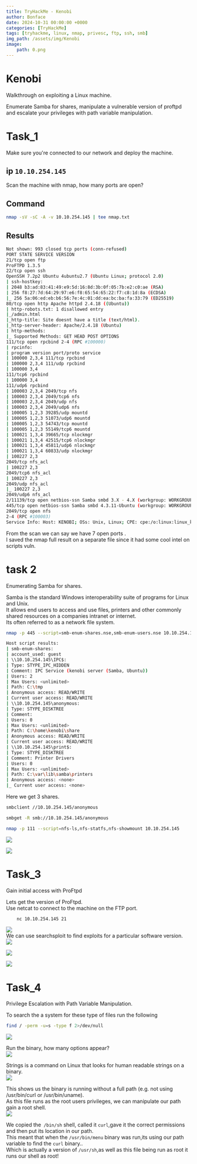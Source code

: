```yaml
---
title: TryHackMe - Kenobi
author: Bonface
date: 2024-10-31 00:00:00 +0000
categories: [TryHackMe]
tags: [tryhackme, linux, nmap, privesc, ftp, ssh, smb]
img_path: /assets/img/Kenobi
image:
    path: 0.png
---
```


# Kenobi

Walkthrough on exploiting a Linux machine.  

Enumerate Samba for shares, manipulate a vulnerable version of proftpd and escalate your privileges with path variable manipulation.  

# Task_1

Make sure you're connected to our network and deploy the machine.  

## ip `10.10.254.145`


Scan the machine with nmap, how many ports are open?  

## Command 
```sh
nmap -sV -sC -A -v 10.10.254.145 | tee nmap.txt

```
## Results
```sh
Not shown: 993 closed tcp ports (conn-refused)
PORT STATE SERVICE VERSION
21/tcp open ftp
ProFTPD 1.3.5
22/tcp open ssh
OpenSSH 7.2p2 Ubuntu 4ubuntu2.7 (Ubuntu Linux; protocol 2.0)
| ssh-hostkey:
| 2048 b3:ad:83:41:49:e9:5d:16:8d:3b:0f:05:7b:e2:c0:ae (RSA)
| 256 f8:27:7d:64:29:97:e6:f8:65:54:65:22:f7:c8:1d:8a (ECDSA)
|_ 256 5a:06:ed:eb:b6:56:7e:4c:01:dd:ea:bc:ba:fa:33:79 (ED25519)
80/tcp open http Apache httpd 2.4.18 ((Ubuntu))
| http-robots.txt: 1 disallowed entry
|_/admin.html
|_http-title: Site doesnt have a title (text/html).
|_http-server-header: Apache/2.4.18 (Ubuntu)
| http-methods:
|_ Supported Methods: GET HEAD POST OPTIONS
111/tcp open rpcbind 2-4 (RPC #100000)
| rpcinfo:
| program version port/proto service
| 100000 2,3,4 111/tcp rpcbind
| 100000 2,3,4 111/udp rpcbind
| 100000 3,4
111/tcp6 rpcbind
| 100000 3,4
111/udp6 rpcbind
| 100003 2,3,4 2049/tcp nfs
| 100003 2,3,4 2049/tcp6 nfs
| 100003 2,3,4 2049/udp nfs
| 100003 2,3,4 2049/udp6 nfs
| 100005 1,2,3 39285/udp mountd
| 100005 1,2,3 51073/udp6 mountd
| 100005 1,2,3 54743/tcp mountd
| 100005 1,2,3 55149/tcp6 mountd
| 100021 1,3,4 39665/tcp nlockmgr
| 100021 1,3,4 42515/tcp6 nlockmgr
| 100021 1,3,4 45811/udp6 nlockmgr
| 100021 1,3,4 60833/udp nlockmgr
| 100227 2,3
2049/tcp nfs_acl
| 100227 2,3
2049/tcp6 nfs_acl
| 100227 2,3
2049/udp nfs_acl
|_ 100227 2,3
2049/udp6 nfs_acl
2/11139/tcp open netbios-ssn Samba smbd 3.X - 4.X (workgroup: WORKGROUP)
445/tcp open netbios-ssn Samba smbd 4.3.11-Ubuntu (workgroup: WORKGROUP)
2049/tcp open nfs
2-4 (RPC #100003)
Service Info: Host: KENOBI; OSs: Unix, Linux; CPE: cpe:/o:linux:linux_kernel
```

From the scan we can say we have 7 open ports .  
I saved the nmap full result on a separate file since it had some cool intel on scripts vuln.  

# task 2  

Enumerating Samba for shares.  

Samba is the standard Windows interoperability suite of programs for Linux and Unix.  
It allows end users to access and use files, printers and other commonly shared resources on a companies intranet or internet.  
Its often referred to as a network file system.  

```sh
nmap -p 445 --script=smb-enum-shares.nse,smb-enum-users.nse 10.10.254.145
```
```sh
Host script results:
| smb-enum-shares:
| account_used: guest
| \\10.10.254.145\IPC$:
| Type: STYPE_IPC_HIDDEN
| Comment: IPC Service (kenobi server (Samba, Ubuntu))
| Users: 2
| Max Users: <unlimited>
| Path: C:\tmp
| Anonymous access: READ/WRITE
| Current user access: READ/WRITE
| \\10.10.254.145\anonymous:
| Type: STYPE_DISKTREE
| Comment:
| Users: 0
| Max Users: <unlimited>
| Path: C:\home\kenobi\share
| Anonymous access: READ/WRITE
| Current user access: READ/WRITE
| \\10.10.254.145\print$:
| Type: STYPE_DISKTREE
| Comment: Printer Drivers
| Users: 0
| Max Users: <unlimited>
| Path: C:\var\lib\samba\printers
| Anonymous access: <none>
|_ Current user access: <none>
```

Here we get 3 shares.
```sh
smbclient //10.10.254.145/anonymous

smbget -R smb://10.10.254.145/anonymous

nmap -p 111 --script=nfs-ls,nfs-statfs,nfs-showmount 10.10.254.145

```
![](/assets/img/Kenobi/1.png)

![](/assets/img/Kenobi/2.png)



# Task_3
Gain initial access with ProFtpd  

Lets get the version of ProFtpd.  
Use netcat to connect to the machine on the FTP port.  
```sh
	nc 10.10.254.145 21
```
![](/assets/img/Kenobi/3.png)  
We can use searchsploit to find exploits for a particular software version.   
![](/assets/img/Kenobi/4.png)  

![](/assets/img/Kenobi/5.png)  

![](/assets/img/Kenobi/6.png)  

# Task_4
Privilege Escalation with Path Variable Manipulation. 

To search the a system for these type of files run the following
```sh
find / -perm -u=s -type f 2>/dev/null
```
![](/assets/img/Kenobi/7.png)

Run the binary, how many options appear?  
![](/assets/img/Kenobi/8.png)

Strings is a command on Linux that looks for human readable strings on a binary.  
![](/assets/img/Kenobi/9.png)

This shows us the binary is running without a full path (e.g. not using /usr/bin/curl or /usr/bin/uname).  
As this file runs as the root users privileges, we can manipulate our path gain a root shell.  
![](/assets/img/Kenobi/10.png)

We copied the` /bin/sh` shell, called it `curl`,gave it the correct permissions and then put its location in our path.  
This meant that when the `/usr/bin/menu` binary was run,its using our path variable to find the `curl` binary..  
Which is actually a version of `/usr/sh`,as well as this file being run as root it runs our shell as root!  
